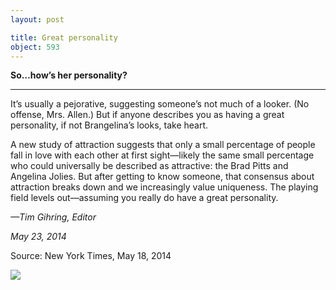 ```yaml
---
layout: post

title: Great personality
object: 593
---
```

**So…how’s her personality?**

****

It’s usually a pejorative, suggesting someone’s not much of a looker. (No offense, Mrs. Allen.) But if anyone describes you as having a great personality, if not Brangelina’s looks, take heart. 

A new study of attraction suggests that only a small percentage of people fall in love with each other at first sight—likely the same small percentage who could universally be described as attractive: the Brad Pitts and Angelina Jolies. But after getting to know someone, that consensus about attraction breaks down and we increasingly value uniqueness. The playing field levels out—assuming you really do have a great personality.

*—Tim Gihring, Editor*

*May 23, 2014*

Source: New York Times, May 18, 2014

![]({{siteurl.base}}/images/14-05-23_41.3_GreatPersonalityEDIT-1.jpg)
